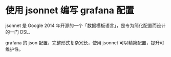 # 使用 jsonnet 编写 grafana 配置

jsonnet 是 Google 2014 年开源的一个「数据模板语言」，是专为简化配置而设计的一门 DSL.

grafana 的 json 配置，完整形式复杂冗长，使用 jsonnet 可以精简配置，提升可维护性。
